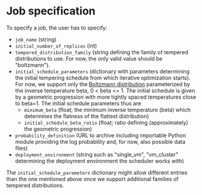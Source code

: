 # Job specification
To specify a job, the user has to specify:
- `job_name` (string)
- `initial_number_of_replicas` (int)
- `tempered_distribution_family` (string defining the family of tempered distributions to use. For now, the only valid value should be "boltzmann").
- `initial_schedule_parameters` (dictionary with parameters determining the initial tempering schedule from which iterative optimization starts). For now, we support only the [Boltzmann distribution](https://en.wikipedia.org/wiki/Boltzmann_distribution) parameterized by the inverse temperature beta, 0 < beta <= 1. The initial schedule is given by a geometric progression with more tightly spaced temperatures close to beta=1. The initial schedule parameters thus are 
  - `minimum_beta` (float; the minimum inverse temperature (beta) which determines the flatness of the flattest distribution)
  - `initial_schedule_beta_ratio` (float; ratio defining (approximately) the geometric progression) 
- `probability_definition` (URL to archive including importable Python module providing the log probability and, for now, also possible data files)
- `deployment_environment` (string such as "single_vm", "vm_cluster" determining the deployment environment the scheduler works with)

The `initial_schedule_parameters` dictionary might allow different entries than the one mentioned above once we support additional families of tempered distributions.
